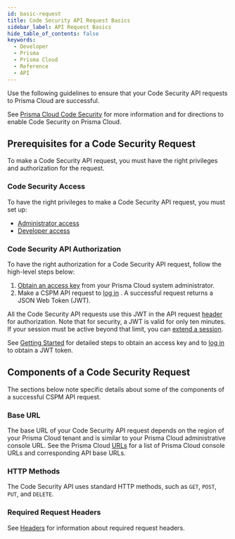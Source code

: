 ```yaml
---
id: basic-request
title: Code Security API Request Basics
sidebar_label: API Request Basics
hide_table_of_contents: false
keywords:
  - Developer
  - Prisma
  - Prisma Cloud
  - Reference
  - API
---
```



Use the following guidelines to ensure that your Code Security API requests to Prisma Cloud are successful.

See [Prisma Cloud Code Security](https://docs.paloaltonetworks.com/prisma/prisma-cloud/prisma-cloud-admin-code-security.html) for more information and for  directions to enable Code Security on Prisma Cloud.

## Prerequisites for a Code Security Request

To make a Code Security API request, you must have the right privileges and authorization for the request.

### Code Security Access

To have the right privileges to make a Code Security API request, you must set up:

* [Administrator access](https://docs.paloaltonetworks.com/prisma/prisma-cloud/prisma-cloud-admin-code-security/get-started/setup-administrator-access.html)
* [Developer access](https://docs.paloaltonetworks.com/prisma/prisma-cloud/prisma-cloud-admin-code-security/get-started/setup-developer-access.html)


### Code Security API Authorization

To have the right authorization for a Code Security API request, follow the high-level steps below:

1. [Obtain an access key](https://docs.paloaltonetworks.com/prisma/prisma-cloud/prisma-cloud-admin/manage-prisma-cloud-administrators/create-access-keys.html) from your Prisma Cloud system administrator.
2. Make a CSPM API request to [log in](/api/cloud/cspm/login#operation/app-login) . A successful request returns a JSON Web Token (JWT). 

All the Code Security API requests use this JWT in the API request [header](/api/cloud/code/api-headers) for authorization. Note that for security, a JWT is valid for only ten minutes. If your session must be active beyond that limit, you can [extend a session](/api/cloud/cspm/login#operation/extend-session).

See [Getting Started](/docs/cloud/cspm/cspm-gs) for detailed steps to obtain an access key and to [log in](/api/cloud/cspm/login#operation/app-login) to obtain a JWT token.

## Components of a Code Security Request

The sections below note specific details about some of the components of a successful CSPM API request.

### Base URL

The base URL of your Code Security API request depends on the region of your Prisma Cloud tenant and is similar to your Prisma Cloud administrative console URL. See the Prisma Cloud [URLs](/api/cloud/api-urls) for a list of Prisma Cloud console URLs and corresponding API base URLs.

### HTTP Methods

The Code Security API uses standard HTTP methods, such as `GET`, `POST`, `PUT`, and `DELETE`.

### Required Request Headers

See [Headers](/api/cloud/code/api-headers) for information about required request headers.
